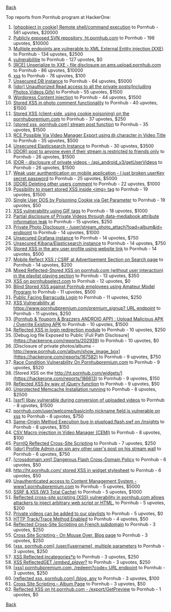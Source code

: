 [Back](../README.md)

Top reports from Pornhub program at HackerOne:

1. [[phpobject in cookie] Remote shell/command execution](https://hackerone.com/reports/141956) to Pornhub - 581 upvotes, $20000
2. [Publicly exposed SVN repository, ht.pornhub.com](https://hackerone.com/reports/72243) to Pornhub - 198 upvotes, $10000
3. [Multiple endpoints are vulnerable to XML External Entity injection (XXE)](https://hackerone.com/reports/72272) to Pornhub - 134 upvotes, $2500
4. [vulnerabilitie](https://hackerone.com/reports/137723) to Pornhub - 127 upvotes, $0
5. [[RCE] Unserialize to XXE - file disclosure on ams.upload.pornhub.com](https://hackerone.com/reports/142562) to Pornhub - 86 upvotes, $10000
6. [xss](https://hackerone.com/reports/306554) to Pornhub - 78 upvotes, $100
7. [Unsecured DB instance](https://hackerone.com/reports/189192) to Pornhub - 64 upvotes, $5000
8. [[idor] Unauthorized Read access to all the private posts(Including Photos,Videos,Gifs)](https://hackerone.com/reports/148764) to Pornhub - 55 upvotes, $1500
9. [Wordpress Content injection](https://hackerone.com/reports/202949) to Pornhub - 44 upvotes, $1500
10. [Stored XSS in photo comment functionality](https://hackerone.com/reports/172227) to Pornhub - 40 upvotes, $1500
11. [Stored XSS (client-side, using cookie poisoning) on the pornhubpremium.com](https://hackerone.com/reports/311948) to Pornhub - 37 upvotes, $250
12. [[stored xss, pornhub.com] stream post function](https://hackerone.com/reports/138075) to Pornhub - 35 upvotes, $1500
13. [RCE Possible Via Video Manager Export using @ character in Video Title](https://hackerone.com/reports/146593) to Pornhub - 35 upvotes, $500
14. [Unsecured Elasticsearch Instance](https://hackerone.com/reports/267161) to Pornhub - 30 upvotes, $3500
15. [[IDOR] post to anyone even if their stream is restricted to friends only](https://hackerone.com/reports/137954) to Pornhub - 26 upvotes, $1500
16. [IDOR - disclosure of private videos - /api_android_v3/getUserVideos](https://hackerone.com/reports/186279) to Pornhub - 26 upvotes, $1500
17. [Weak user aunthentication on mobile application - I just broken userKey secret password](https://hackerone.com/reports/138101) to Pornhub - 25 upvotes, $5000
18. [[IDOR] Deleting other users comment](https://hackerone.com/reports/138243) to Pornhub - 22 upvotes, $1000
19. [Possibility to insert stored XSS inside &lt;img&gt; tag](https://hackerone.com/reports/267643) to Pornhub - 19 upvotes, $1500
20. [Single User DOS by Poisoning Cookie via Get Parameter](https://hackerone.com/reports/416966) to Pornhub - 19 upvotes, $50
21. [XSS vulnerability using GIF tags](https://hackerone.com/reports/191674) to Pornhub - 18 upvotes, $1000
22. [Partial disclosure of Private Videos through data-mediabook attribute information leak](https://hackerone.com/reports/228495) to Pornhub - 15 upvotes, $250
23. [Private Photo Disclosure - /user/stream_photo_attach?load=album&amp;id= endpoint](https://hackerone.com/reports/141868) to Pornhub - 14 upvotes, $1000
24. [Unsecured Grafana instance](https://hackerone.com/reports/167585) to Pornhub - 14 upvotes, $750
25. [Unsecured Kibana/Elasticsearch instance](https://hackerone.com/reports/188482) to Pornhub - 14 upvotes, $750
26. [Stored XSS in the any user profile using website link](https://hackerone.com/reports/242213) to Pornhub - 14 upvotes, $500
27. [Mobile Reflect XSS / CSRF at Advertisement Section on Search page](https://hackerone.com/reports/379705) to Pornhub - 14 upvotes, $200
28. [Mixed Reflected-Stored XSS on pornhub.com (without user interaction) in the playlist playing section](https://hackerone.com/reports/222506) to Pornhub - 13 upvotes, $350
29. [XSS on pornhubselect.com](https://hackerone.com/reports/222556) to Pornhub - 12 upvotes, $0
30. [Blind Stored XSS against Pornhub employees using Amateur Model Program](https://hackerone.com/reports/216379) to Pornhub - 11 upvotes, $500
31. [Public Facing Barracuda Login](https://hackerone.com/reports/119918) to Pornhub - 11 upvotes, $250
32. [XSS Vulnerability at https://www.pornhubpremium.com/premium_signup? URL endpoint](https://hackerone.com/reports/202548) to Pornhub - 11 upvotes, $250
33. [(Pornhub &amp; Youporn &amp; Brazzers ANDROID APP) : Upload Malicious APK / Overrite Existing APK](https://hackerone.com/reports/142352) to Pornhub - 10 upvotes, $1500
34. [Reflected XSS in login redirection module](https://hackerone.com/reports/216806) to Pornhub - 10 upvotes, $250
35. [Debug.log file Exposed to Public \Full Path Disclosure\](https://hackerone.com/reports/202939) to Pornhub - 10 upvotes, $0
36. [Disclosure of private photos/albums - http://www.pornhub.com/album/show_image_box](https://hackerone.com/reports/167582) to Pornhub - 9 upvotes, $750
37. [Race Condition Vulnerability On Pornhubpremium.com](https://hackerone.com/reports/183624) to Pornhub - 9 upvotes, $520
38. [Stored XSS on the http://ht.pornhub.com/widgets/](https://hackerone.com/reports/186613) to Pornhub - 9 upvotes, $150
39. [Reflected XSS by way of jQuery function](https://hackerone.com/reports/141493) to Pornhub - 9 upvotes, $50
40. [Unprotected Memcache Installation running](https://hackerone.com/reports/119871) to Pornhub - 8 upvotes, $2500
41. [[ssrf] libav vulnerable during conversion of uploaded videos](https://hackerone.com/reports/111269) to Pornhub - 8 upvotes, $1500
42. [pornhub.com/user/welcome/basicinfo nickname field is vulnerable on xss](https://hackerone.com/reports/241198) to Pornhub - 8 upvotes, $750
43. [Same-Origin Method Execution bug in plupload.flash.swf on /insights](https://hackerone.com/reports/138226) to Pornhub - 8 upvotes, $150
44. [CSV Macro injection in Video Manager (CEMI)](https://hackerone.com/reports/137850) to Pornhub - 8 upvotes, $100
45. [PornIQ Reflected Cross-Site Scripting](https://hackerone.com/reports/105486) to Pornhub - 7 upvotes, $250
46. [[idor] Profile Admin can pin any other user's post on his stream wall](https://hackerone.com/reports/138852) to Pornhub - 6 upvotes, $750
47. [[crossdomain.xml] Dangerous Flash Cross-Domain Policy](https://hackerone.com/reports/105655) to Pornhub - 6 upvotes, $50
48. [http://ht.pornhub.com/ stored XSS in widget stylesheet](https://hackerone.com/reports/207792) to Pornhub - 6 upvotes, $50
49. [Unauthenticated access to Content Management System - www1.pornhubpremium.com](https://hackerone.com/reports/72735) to Pornhub - 5 upvotes, $5000
50. [SSRF &amp; XSS (W3 Total Cache)](https://hackerone.com/reports/138721) to Pornhub - 5 upvotes, $1000
51. [Reflected cross-site scripting (XSS) vulnerability in pornhub.com allows attackers to inject arbitrary web script or HTML.](https://hackerone.com/reports/182132) to Pornhub - 5 upvotes, $200
52. [Private videos can be added to our playlists](https://hackerone.com/reports/246819) to Pornhub - 5 upvotes, $0
53. [HTTP Track/Trace Method Enabled](https://hackerone.com/reports/119860) to Pornhub - 4 upvotes, $50
54. [Reflected Cross-Site Scripting on French subdomain](https://hackerone.com/reports/101108) to Pornhub - 3 upvotes, $250
55. [Cross Site Scripting - On Mouse Over, Blog page](https://hackerone.com/reports/100552) to Pornhub - 3 upvotes, $250
56. [[xss, pornhub.com] /user/[username], multiple parameters](https://hackerone.com/reports/100550) to Pornhub - 3 upvotes, $250
57. [XSS Reflected incategories*p](https://hackerone.com/reports/138046) to Pornhub - 3 upvotes, $250
58. [XSS ReflectedGET /*embed_player*?](https://hackerone.com/reports/138045) to Pornhub - 3 upvotes, $250
59. [[xss] pornhubpremium.com, /redeem?code= URL endpoint](https://hackerone.com/reports/202536) to Pornhub - 3 upvotes, $250
60. [[reflected xss, pornhub.com] /blog, any](https://hackerone.com/reports/83566) to Pornhub - 3 upvotes, $100
61. [Cross Site Scripting – Album Page](https://hackerone.com/reports/82929) to Pornhub - 3 upvotes, $50
62. [Reflected XSS on ht.pornhub.com - /export/GetPreview](https://hackerone.com/reports/216469) to Pornhub - 1 upvotes, $0


[Back](../README.md)